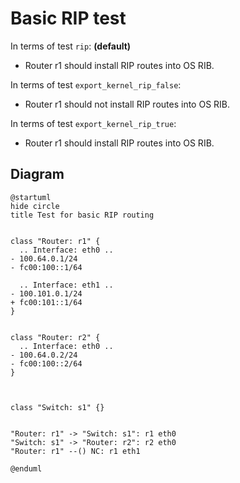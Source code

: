 # Basic RIP test


In terms of test `rip`: **(default)**
  - Router r1 should install RIP routes into OS RIB.

In terms of test `export_kernel_rip_false`:
  - Router r1 should not install RIP routes into OS RIB.

In terms of test `export_kernel_rip_true`:
  - Router r1 should install RIP routes into OS RIB.


## Diagram

```plantuml
@startuml
hide circle
title Test for basic RIP routing


class "Router: r1" {
  .. Interface: eth0 ..
- 100.64.0.1/24
- fc00:100::1/64

  .. Interface: eth1 ..
- 100.101.0.1/24
+ fc00:101::1/64
}


class "Router: r2" {
  .. Interface: eth0 ..
- 100.64.0.2/24
- fc00:100::2/64
}



class "Switch: s1" {}


"Router: r1" -> "Switch: s1": r1 eth0
"Switch: s1" -> "Router: r2": r2 eth0
"Router: r1" --() NC: r1 eth1

@enduml
```
